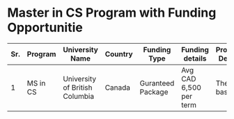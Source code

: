 # Master in CS Program with Funding Opportunitie 

| Sr.| Program | University Name | Country | Funding Type | Funding details | Program Details |
|----|---------|-----------------|---------|--------------|-----------------|-----------------|
| 1  | MS in CS | University of British Columbia | Canada | Guranteed Package | Avg CAD 6,500 per term | Thesis based |
